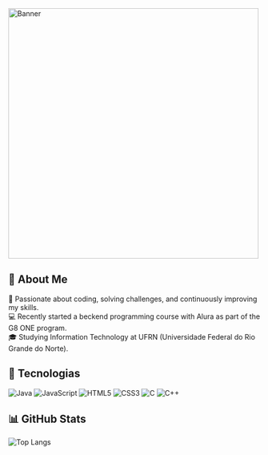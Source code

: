 <img src="https://github.com/user-attachments/assets/a3116f01-d166-4545-b677-96df3c65dc80" alt="Banner" width="500" length="300">




## 👋 About Me

🚀 Passionate about coding, solving challenges, and continuously improving my skills.  
💻 Recently started a beckend programming course with Alura as part of the G8 ONE program.  
🎓 Studying Information Technology at UFRN (Universidade Federal do Rio Grande do Norte).



## 🚀 Tecnologias
![Java](https://img.shields.io/badge/Java-ED8B00?style=for-the-badge&logo=java&logoColor=white)
![JavaScript](https://img.shields.io/badge/JavaScript-F7DF1E?style=for-the-badge&logo=javascript&logoColor=black)
![HTML5](https://img.shields.io/badge/HTML5-E34F26?style=for-the-badge&logo=html5&logoColor=white)
![CSS3](https://img.shields.io/badge/CSS3-1572B6?style=for-the-badge&logo=css3&logoColor=white)
![C](https://img.shields.io/badge/C-A8B9CC?style=for-the-badge&logo=c&logoColor=white)
![C++](https://img.shields.io/badge/C++-00599C?style=for-the-badge&logo=cplusplus&logoColor=white)

## 📊 GitHub Stats

![Top Langs]([https://github-readme-stats.vercel.app/api/top-langs/?username=is-wenderson&layout=compact&theme=dark](https://camo.githubusercontent.com/1ee1d3abde0764c3ac95e8a88c797428ee083b287885ff2202b4b63efbc014a8/68747470733a2f2f6769746875622d726561646d652d73746174732e76657263656c2e6170702f6170692f746f702d6c616e67732f3f757365726e616d653d69732d77656e646572736f6e266c61796f75743d636f6d70616374267468656d653d6461726b))


